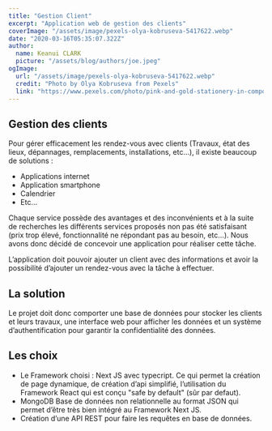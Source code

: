 ```yaml
---
title: "Gestion Client"
excerpt: "Application web de gestion des clients"
coverImage: "/assets/image/pexels-olya-kobruseva-5417622.webp"
date: "2020-03-16T05:35:07.322Z"
author:
  name: Keanui CLARK
  picture: "/assets/blog/authors/joe.jpeg"
ogImage:
  url: "/assets/image/pexels-olya-kobruseva-5417622.webp"
  credit: "Photo by Olya Kobruseva from Pexels"
  link: "https://www.pexels.com/photo/pink-and-gold-stationery-in-composition-5417622/?utm_content=attributionCopyText&utm_medium=referral&utm_source=pexels"
---
```


## Gestion des clients

Pour gérer efficacement les rendez-vous avec clients (Travaux, état des lieux, dépannages, remplacements, installations, etc…), il existe beaucoup de solutions :
-	Applications internet
-	Application smartphone
-	Calendrier
-	Etc…

Chaque service possède des avantages et des inconvénients et à la suite de recherches les différents services proposés non pas été satisfaisant (prix trop élevé, fonctionnalité ne répondant pas au besoin, etc…).
Nous avons donc décidé de concevoir une application pour réaliser cette tâche.

L’application doit pouvoir ajouter un client avec des informations et avoir la possibilité d’ajouter un rendez-vous avec la tâche à effectuer.

## La solution
Le projet doit donc comporter une base de données pour stocker les clients et leurs travaux, une interface web pour afficher les données et un système d’authentification pour garantir la confidentialité des données.

## Les choix
- Le Framework choisi : Next JS avec typecript. Ce qui permet la création de page dynamique, de création d’api simplifié, l’utilisation du Framework React qui est conçu "safe by default" (sûr par defaut).
- MongoDB Base de données non relationnelle au format JSON qui permet d’être très bien intégré au Framework Next JS.
- Création d’une API REST pour faire les requêtes en base de données.
